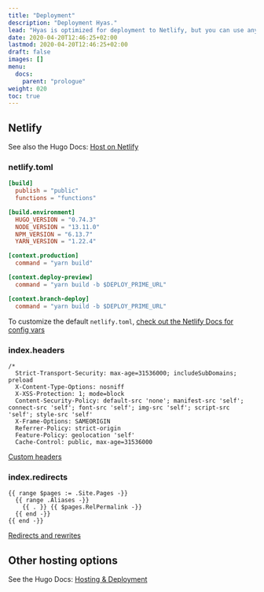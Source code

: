 ```yaml
---
title: "Deployment"
description: "Deployment Hyas."
lead: "Hyas is optimized for deployment to Netlify, but you can use any static site host to your liking."
date: 2020-04-20T12:46:25+02:00
lastmod: 2020-04-20T12:46:25+02:00
draft: false
images: []
menu: 
  docs:
    parent: "prologue"
weight: 020
toc: true
---
```


## Netlify

See also the Hugo Docs: [Host on Netlify](https://gohugo.io/hosting-and-deployment/hosting-on-netlify/)

### netlify.toml

```toml
[build]
  publish = "public"
  functions = "functions"

[build.environment]
  HUGO_VERSION = "0.74.3"
  NODE_VERSION = "13.11.0"
  NPM_VERSION = "6.13.7"
  YARN_VERSION = "1.22.4"

[context.production]
  command = "yarn build"

[context.deploy-preview]
  command = "yarn build -b $DEPLOY_PRIME_URL"

[context.branch-deploy]
  command = "yarn build -b $DEPLOY_PRIME_URL"
```

To customize the default `netlify.toml`, [check out the Netlify Docs for config vars](https://docs.netlify.com/configure-builds/environment-variables/#deploy-urls-and-metadata)

### index.headers

```
/*
  Strict-Transport-Security: max-age=31536000; includeSubDomains; preload
  X-Content-Type-Options: nosniff
  X-XSS-Protection: 1; mode=block
  Content-Security-Policy: default-src 'none'; manifest-src 'self'; connect-src 'self'; font-src 'self'; img-src 'self'; script-src 'self'; style-src 'self'
  X-Frame-Options: SAMEORIGIN
  Referrer-Policy: strict-origin
  Feature-Policy: geolocation 'self'
  Cache-Control: public, max-age=31536000
```
[Custom headers](https://docs.netlify.com/routing/headers/)

### index.redirects
```
{{ range $pages := .Site.Pages -}}
  {{ range .Aliases -}}
    {{ . }} {{ $pages.RelPermalink -}}
  {{ end -}}
{{ end -}}
```
[Redirects and rewrites](https://docs.netlify.com/routing/redirects/)

## Other hosting options

See the Hugo Docs: [Hosting & Deployment](https://gohugo.io/hosting-and-deployment/)

